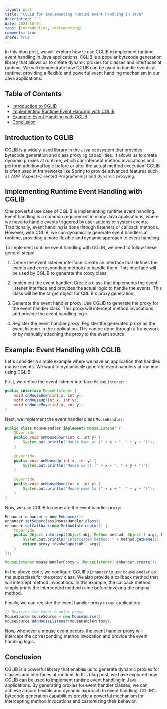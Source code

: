 ```yaml
---
layout: post
title: "CGLIB for implementing runtime event handling in Java"
description: " "
date: 2023-10-04
tags: [introduction, implementing]
comments: true
share: true
---
```


In this blog post, we will explore how to use CGLIB to implement runtime event handling in Java applications. CGLIB is a popular bytecode generation library that allows us to create dynamic proxies for classes and interfaces at runtime. We will demonstrate how CGLIB can be used to handle events at runtime, providing a flexible and powerful event handling mechanism in our Java applications.

## Table of Contents
- [Introduction to CGLIB](#introduction-to-cglib)
- [Implementing Runtime Event Handling with CGLIB](#implementing-runtime-event-handling-with-cglib)
- [Example: Event Handling with CGLIB](#example-event-handling-with-cglib)
- [Conclusion](#conclusion)

## Introduction to CGLIB

CGLIB is a widely-used library in the Java ecosystem that provides bytecode generation and class proxying capabilities. It allows us to create dynamic proxies at runtime, which can intercept method invocations and perform additional logic before or after the actual method execution. CGLIB is often used in frameworks like Spring to provide advanced features such as AOP (Aspect-Oriented Programming) and dynamic proxying.

## Implementing Runtime Event Handling with CGLIB

One powerful use case of CGLIB is implementing runtime event handling. Event handling is a common requirement in many Java applications, where we need to handle events triggered by user actions or system events. Traditionally, event handling is done through listeners or callback methods. However, with CGLIB, we can dynamically generate event handlers at runtime, providing a more flexible and dynamic approach to event handling.

To implement runtime event handling with CGLIB, we need to follow these general steps:

1. Define the event listener interface: Create an interface that defines the events and corresponding methods to handle them. This interface will be used by CGLIB to generate the proxy class.

2. Implement the event handler: Create a class that implements the event listener interface and provides the actual logic to handle the events. This class will be the target object for CGLIB's proxy generation.

3. Generate the event handler proxy: Use CGLIB to generate the proxy for the event handler class. This proxy will intercept method invocations and provide the event handling logic.

4. Register the event handler proxy: Register the generated proxy as the event listener in the application. This can be done through a framework or by manually attaching the proxy to the event source.

## Example: Event Handling with CGLIB

Let's consider a simple example where we have an application that handles mouse events. We want to dynamically generate event handlers at runtime using CGLIB.

First, we define the event listener interface `MouseListener`:

```java
public interface MouseListener {
    void onMouseDown(int x, int y);
    void onMouseUp(int x, int y);
    void onMouseMove(int x, int y);
}
```

Next, we implement the event handler class `MouseHandler`:

```java
public class MouseHandler implements MouseListener {
    @Override
    public void onMouseDown(int x, int y) {
        System.out.println("Mouse down at (" + x + ", " + y + ")");
    }
    
    @Override
    public void onMouseUp(int x, int y) {
        System.out.println("Mouse up at (" + x + ", " + y + ")");
    }
    
    @Override
    public void onMouseMove(int x, int y) {
        System.out.println("Mouse move to (" + x + ", " + y + ")");
    }
}
```

Now, we use CGLIB to generate the event handler proxy:

```java
Enhancer enhancer = new Enhancer();
enhancer.setSuperclass(MouseHandler.class);
enhancer.setCallback(new MethodInterceptor() {
    @Override
    public Object intercept(Object obj, Method method, Object[] args, MethodProxy proxy) throws Throwable {
        System.out.println("Intercepted method: " + method.getName());
        return proxy.invokeSuper(obj, args);
    }
});

MouseListener mouseHandlerProxy = (MouseListener) enhancer.create();
```

In the above code, we configure CGLIB's `Enhancer` to use `MouseHandler` as the superclass for the proxy class. We also provide a callback method that will intercept method invocations. In this example, the callback method simply prints the intercepted method name before invoking the original method.

Finally, we can register the event handler proxy in our application:

```java
// Register the event handler proxy
MouseSource mouseSource = new MouseSource();
mouseSource.addMouseListener(mouseHandlerProxy);
```

Now, whenever a mouse event occurs, the event handler proxy will intercept the corresponding method invocation and provide the event handling logic.

## Conclusion

CGLIB is a powerful library that enables us to generate dynamic proxies for classes and interfaces at runtime. In this blog post, we have explored how CGLIB can be used to implement runtime event handling in Java applications. By generating proxies for event handler classes, we can achieve a more flexible and dynamic approach to event handling. CGLIB's bytecode generation capabilities provide a powerful mechanism for intercepting method invocations and customizing their behavior.